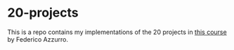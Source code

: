# 20-projects

This is a repo contains my implementations of the 20 projects in 
[this course](https://www.udemy.com/course/great-python-projects/) by Federico Azzurro.
